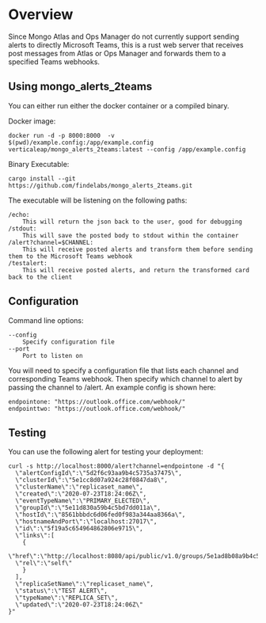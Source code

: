 # Overview

Since Mongo Atlas and Ops Manager do not currently support sending alerts to directly Microsoft Teams, this is a rust web server that receives post messages from Atlas or Ops Manager and forwards them to a specified Teams webhooks.

## Using mongo_alerts_2teams

You can either run either the docker container or a compiled binary. 

Docker image: 
```
docker run -d -p 8000:8000  -v $(pwd)/example.config:/app/example.config verticaleap/mongo_alerts_2teams:latest --config /app/example.config
```

Binary Executable:
```
cargo install --git https://github.com/findelabs/mongo_alerts_2teams.git
```

The executable will be listening on the following paths:
```
/echo:
    This will return the json back to the user, good for debugging
/stdout:
    This will save the posted body to stdout within the container
/alert?channel=$CHANNEL:
    This will receive posted alerts and transform them before sending them to the Microsoft Teams webhook
/testalert:
    This will receive posted alerts, and return the transformed card back to the client
```

## Configuration

Command line options:
```
--config
    Specify configuration file
--port
    Port to listen on
```

You will need to specify a configuration file that lists each channel and corresponding Teams webhook. Then specify which channel to alert by passing the channel to /alert. An example config is shown here:
```
endpointone: "https://outlook.office.com/webhook/"
endpointtwo: "https://outlook.office.com/webhook/"
```

## Testing

You can use the following alert for testing your deployment:
```
curl -s http://localhost:8000/alert?channel=endpointone -d "{
  \"alertConfigId\":\"5d2f6c93aa9b4c5735a37475\",
  \"clusterId\":\"5e1cc8d07a924c28f0847da8\",
  \"clusterName\":\"replicaset_name\",
  \"created\":\"2020-07-23T18:24:06Z\",
  \"eventTypeName\":\"PRIMARY_ELECTED\",
  \"groupId\":\"5e11d830a59b4c5bd7dd011a\",
  \"hostId\":\"8561bbbdc6d06fed0f983a344aa8366a\",
  \"hostnameAndPort\":\"localhost:27017\",
  \"id\":\"5f19a5c654964862806e9715\",
  \"links\":[
    {
      \"href\":\"http://localhost:8080/api/public/v1.0/groups/5e1ad8b08a9b4c5bd71d011a/alerts/5f1fd5c6549d486d80719715\",
  \"rel\":\"self\"
    }
  ],
  \"replicaSetName\":\"replicaset_name\",
  \"status\":\"TEST ALERT\",
  \"typeName\":\"REPLICA_SET\",
  \"updated\":\"2020-07-23T18:24:06Z\"
}" 

```
